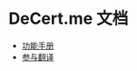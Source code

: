 # DeCert.me 文档

- [功能手册](https://github.com/decert-me/document/wiki/%E5%8A%9F%E8%83%BD%E6%89%8B%E5%86%8C)
- [参与翻译](https://github.com/decert-me/document/wiki/%E5%8F%82%E4%B8%8E%E7%BF%BB%E8%AF%91)
